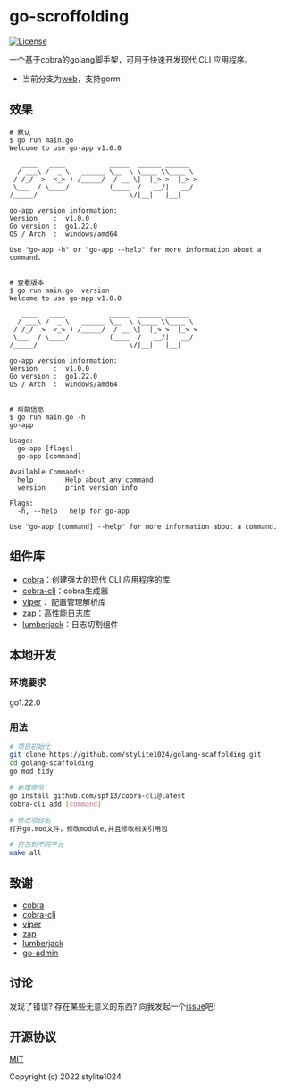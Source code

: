 # go-scroffolding
[![License](https://img.shields.io/github/license/mashape/apistatus.svg)](https://github.com/go-admin-team/go-admin)

一个基于cobra的golang脚手架，可用于快速开发现代 CLI 应用程序。

- 当前分支为[web](https://github.com/stylite1024/golang-scaffolding/tree/web)，支持gorm



## 效果

```shell
# 默认
$ go run main.go
Welcome to use go-app v1.0.0

   ____   ____           _____  ______ ______
  / ___\ /  _ \   ______ \__  \ \____ \\____ \
 / /_/  >  <_> ) /_____/  / __ \|  |_> >  |_> >
 \___  / \____/          (____  /   __/|   __/
/_____/                       \/|__|   |__|

go-app version information:
Version    :  v1.0.0
Go version :  go1.22.0
OS / Arch  :  windows/amd64

Use "go-app -h" or "go-app --help" for more information about a command.


# 查看版本
$ go run main.go  version
Welcome to use go-app v1.0.0

   ____   ____           _____  ______ ______
  / ___\ /  _ \   ______ \__  \ \____ \\____ \
 / /_/  >  <_> ) /_____/  / __ \|  |_> >  |_> >
 \___  / \____/          (____  /   __/|   __/
/_____/                       \/|__|   |__|

go-app version information:
Version    :  v1.0.0
Go version :  go1.22.0
OS / Arch  :  windows/amd64


# 帮助信息
$ go run main.go -h
go-app

Usage:
  go-app [flags]
  go-app [command]

Available Commands:
  help        Help about any command
  version     print version info

Flags:
  -h, --help   help for go-app

Use "go-app [command] --help" for more information about a command.
```



## 组件库

- [cobra](https://github.com/spf13/cobra)：创建强大的现代 CLI 应用程序的库
- [cobra-cli](https://github.com/spf13/cobra-cli)：cobra生成器
- [viper](https://github.com/spf13/viper)： 配置管理解析库
- [zap](https://github.com/uber-go/zap)：高性能日志库
- [lumberjack](https://github.com/natefinch/lumberjack)：日志切割组件



## 本地开发

### 环境要求

go1.22.0

### 用法

```bash
# 项目初始化
git clone https://github.com/stylite1024/golang-scaffolding.git
cd golang-scaffolding
go mod tidy

# 新增命令
go install github.com/spf13/cobra-cli@latest
cobra-cli add [command]

# 修改项目名
打开go.mod文件，修改module,并且修改相关引用包

# 打包到不同平台
make all
```



## 致谢
- [cobra](https://github.com/spf13/cobra)
- [cobra-cli](https://github.com/spf13/cobra-cli)
- [viper](https://github.com/spf13/viper)
- [zap](https://github.com/uber-go/zap)
- [lumberjack](https://github.com/natefinch/lumberjack)
- [go-admin](https://github.com/go-admin-team/go-admin)



## 讨论

发现了错误? 存在某些无意义的东西? 向我发起一个[issue](https://github.com/stylite1024/golang-scaffolding/issues)吧!




## 开源协议

[MIT](https://github.com/go-admin-team/go-admin/blob/master/LICENSE.md)

Copyright (c) 2022 stylite1024